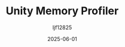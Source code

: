 ﻿---
title: "Unity Memory Profiler"
date: 2025-06-01
categories: [Note]
tags: [Unity, Unity Tool]
author: "ljf12825"
summary: Useage of Unity Memory Profiler
---
